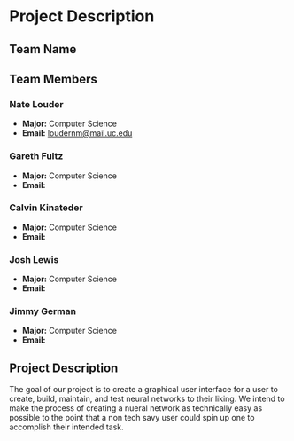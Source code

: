 # Project Description

## Team Name

## Team Members
### Nate Louder
- **Major:** Computer Science
- **Email:** loudernm@mail.uc.edu

### Gareth Fultz
- **Major:** Computer Science
- **Email:**
### Calvin Kinateder
- **Major:** Computer Science
- **Email:**
### Josh Lewis
- **Major:** Computer Science
- **Email:**
### Jimmy German
- **Major:** Computer Science
- **Email:**

## Project Description
The goal of our project is to create a graphical user interface for a user to create, build, maintain, and test neural networks to their liking. We intend to make the process of creating a nueral network as technically easy as possible to the point that a non tech savy user could spin up one to accomplish their intended task.
